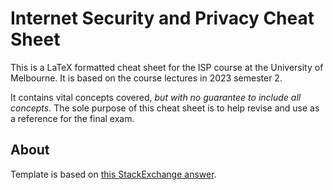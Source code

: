 # Internet Security and Privacy Cheat Sheet

This is a LaTeX formatted cheat sheet for the ISP course at the University of Melbourne. It is based on the course lectures in 2023 semester 2.

It contains vital concepts covered, *but with no guarantee to include all concepts*. The sole purpose of this cheat sheet is to help revise and use as a reference for the final exam.

## About

Template is based on [this StackExchange answer](https://tex.stackexchange.com/a/8915).
